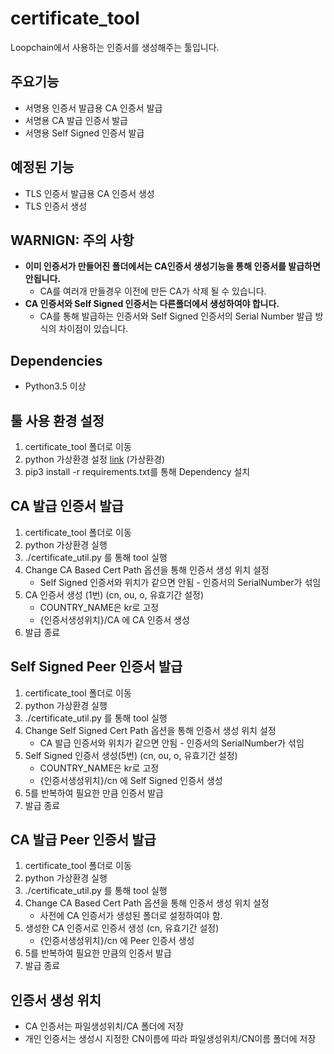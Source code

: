 # certificate_tool
Loopchain에서 사용하는 인증서를 생성해주는 툴입니다.

## 주요기능
* 서명용 인증서 발급용 CA 인증서 발급
* 서명용 CA 발급 인증서 발급
* 서명용 Self Signed 인증서 발급

## 예정된 기능
* TLS 인증서 발급용 CA 인증서 생성
* TLS 인증서 생성

## WARNIGN: 주의 사항
* **이미 인증서가 만들어진 폴더에서는 CA인증서 생성기능을 통해 인증서를 발급하면 안됩니다.**
    * CA를 여러개 만들경우 이전에 만든 CA가 삭제 될 수 있습니다.
* **CA 인증서와 Self Signed 인증서는 다른폴더에서 생성하여야 합니다.**
    * CA를 통해 발급하는 인증서와 Self Signed 인증서의 Serial Number 발급 방식의 차이점이 있습니다.

## Dependencies
* Python3.5 이상

## 툴 사용 환경 설정
1. certificate_tool 폴더로 이동
2. python 가상환경 설정  [link](https://tutorial.djangogirls.org/ko/django_installation/) (가상환경)
3. pip3 install -r requirements.txt를 통해 Dependency 설치

## CA 발급 인증서 발급
1. certificate_tool 폴더로 이동
2. python 가상환경 실행
3. ./certificate_util.py 를 통해 tool 실행
4. Change CA Based Cert Path 옵션을 통해 인증서 생성 위치 설정
    * Self Signed 인증서와 위치가 같으면 안됨 - 인증서의 SerialNumber가 섞임
5. CA 인증서 생성 (1번) (cn, ou, o, 유효기간 설정)
    * COUNTRY_NAME은 kr로 고정
    * {인증서생성위치}/CA 에 CA 인증서 생성
6. 발급 종료

## Self Signed Peer 인증서 발급
1. certificate_tool 폴더로 이동
2. python 가상환경 실행
3. ./certificate_util.py 를 통해 tool 실행
4. Change Self Signed Cert Path 옵션을 통해 인증서 생성 위치 설정
    * CA 발급 인증서와 위치가 같으면 안됨 - 인증서의 SerialNumber가 섞임
5. Self Signed 인증서 생성(5번) (cn, ou, o, 유효기간 설정)
    * COUNTRY_NAME은 kr로 고정
    * {인증서생성위치}/cn 에 Self Signed 인증서 생성
6. 5를 반복하여 필요한 만큼 인증서 발급
7. 발급 종료

## CA 발급 Peer 인증서 발급
1. certificate_tool 폴더로 이동
2. python 가상환경 실행
3. ./certificate_util.py 를 통해 tool 실행
4. Change CA Based Cert Path 옵션을 통해 인증서 생성 위치 설정
    * 사전에 CA 인증서가 생성된 폴더로 설정하여야 함.
5. 생성한 CA 인증서로 인증서 생성 (cn, 유효기간 설정)
    * {인증서생성위치}/cn 에 Peer 인증서 생성
6. 5를 반복하여 필요한 만큼의 인증서 발급
7. 발급 종료

## 인증서 생성 위치
* CA 인증서는 파일생성위치/CA 폴더에 저장
* 개인 인증서는 생성시 지정한 CN이름에 따라 파일생성위치/CN이름 폴더에 저장
